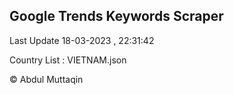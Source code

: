 

## Google Trends Keywords Scraper 
 
Last Update 18-03-2023 , 22:31:42

Country List :
VIETNAM.json



© Abdul Muttaqin 
